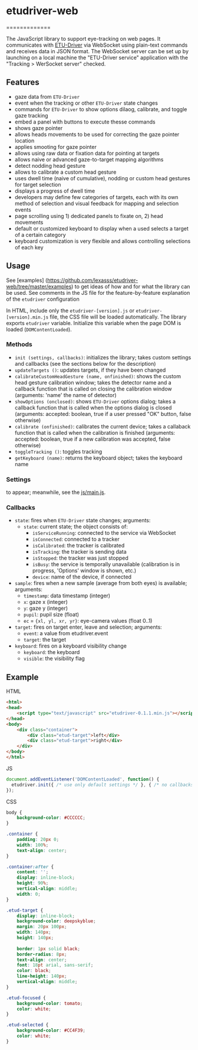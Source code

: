 # etudriver-web
=============

The JavaScript library to support eye-tracking on web pages. It communicates with [ETU-Driver](http://www.sis.uta.fi/~csolsp/projects.php) via WebSocket using plain-text commands and receives data in JSON format. The WebSocket server can be set up by launching on a local machine the "ETU-Driver service" application with the "Tracking > WerSocket server" checked.

## Features

- gaze data from `ETU-Driver`
- event when the tracking or other `ETU-Driver` state changes
- commands for `ETU-Driver` to show options dilaog, calibrate, and toggle gaze tracking
- embed a panel with buttons to execute thesse commands
- shows gaze pointer
- allows heads movements to be used for correcting the gaze pointer location
- applies smooting for gaze pointer
- allows using raw data or fixation data for pointing at targets
- allows naive or advanced gaze-to-target mapping algorithms
- detect nodding head gesture
- allows to calibrate a custom head gesture
- uses dwell time (naive of cumulative), nodding or custom head gestures for target selection
- displays a progress of dwell time
- developers may define few categories of targets, each with its own method of selection and visual feedback for mapping and selection events
- page scrolling using 1) dedicated panels to fixate on, 2) head movements 
- default or customized keyboard to display when a used selects a target of a certain category
- keyboard customization is very flexible and allows controlling selections of each key

## Usage

See [examples] (https://github.com/lexasss/etudriver-web/tree/master/examples) to get ideas of how and for what the library can be used. See comments in the JS file for the feature-by-feature explanation of the `etudriver` configuration

In HTML, include only the `etudriver-[version].js` or `etudriver-[version].min.js` file, the CSS file will be loaded automatically. The library exports `etudriver` variable. Initialize this variable when the page DOM is loaded (`DOMContentLoaded`).

### Methods

- `init (settings, callbacks)`: initializes the library; takes custom settings and callbacks (see the sections below for the description)
- `updateTargets ()`: updates targets, if they have been changed
- `calibrateCustomHeadGesture (name, onfinished)`: shows the custom head gesture calibration window; takes the detector name and a callback function that is called on closing the calibration window (arguments: 'name' the name of detector)
- `showOptions (onclosed)`: shows `ETU-Driver` options dialog; takes a callback function that is called when the options dialog is closed (arguments: accepted: boolean, true if a user pressed "OK" button, false otherwise)
- `calibrate (onfinished)`: calibrates the current device; takes a callaback function that is called when the calibration is finished (arguments: accepted: boolean, true if a new calibration was accepted, false otherwise)
- `toggleTracking ()`: toggles tracking
- `getKeyboard (name)`: returns the keyboard object; takes the keyboard name

### Settings

to appear; meanwhile, see the [js/main.js](https://github.com/lexasss/etudriver-web/blob/master/js/main.js).

### Callbacks

- `state`: fires when `ETU-Driver` state changes; arguments:
    - `state`: current state; the object consists of:
        - `isServiceRunning`: connected to the service via WebSocket
        - `isConnected`: connected to a tracker
        - `isCalibrated`: the tracker is calibrated
        - `isTracking`: the tracker is sending data
        - `isStopped`: the tracker was just stopped
        - `isBusy`: the service is temporally unavailable (calibration is in progress, 'Options' window is shown, etc.)
        - `device`: name of the device, if connected
- `sample`: fires when a new sample (average from both eyes) is available; arguments:
    - `timestamp`: data timestamp (integer)
    - `x`: gaze x (integer)
    - `y`: gaze y (integer)
    - `pupil`: pupil size (float)
    - `ec` = `{xl, yl, xr, yr}`: eye-camera values (float 0..1)
- `target`: fires on target enter, leave and selection; arguments:
    - `event`: a value from etudriver.event
    - `target`: the target
- `keyboard`: fires on a keyboard visibility change
    - `keyboard`: the keyboard
    - `visible`: the visibility flag

## Example

HTML
```html
<html>
<head>
    <script type="text/javascript" src="etudriver-0.1.1.min.js"></script>
</head>
<body>
    <div class="container">
        <div class="etud-target">left</div>
        <div class="etud-target">right</div>
    </div>
</body>
</html>
```

JS
```javascript
document.addEventListener('DOMContentLoaded', function() {
  etudriver.init({ /* use only default settings */ }, { /* no callbacks */});
});
```

CSS
```css
body {
    background-color: #CCCCCC;
}

.container {
    padding: 20px 0;
    width: 100%;
    text-align: center;
}

.container:after {
    content: '';
    display: inline-block;
    height: 90%;
    vertical-align: middle;
    width: 0;
}

.etud-target {
    display: inline-block;
    background-color: deepskyblue;
    margin: 20px 100px;
    width: 140px;
    height: 140px;
    
    border: 1px solid black;
    border-radius: 8px;
    text-align: center;
    font: 18pt arial, sans-serif;
    color: black;
    line-height: 140px;
    vertical-align: middle;
}

.etud-focused {
    background-color: tomato;
    color: white;
}        

.etud-selected {
    background-color: #CC4F39;
    color: white;
}        
```
